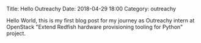 Title: Hello Outreachy
Date: 2018-04-29 18:00
Category: outreachy

Hello World, this is my first blog post for my journey as Outreachy intern at OpenStack "Extend Redfish hardware provisioning tooling for Python" project.
